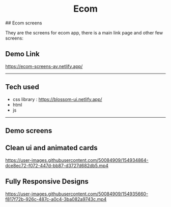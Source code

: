 <h1 align="center">
  Ecom
  <br />
</h1>
## Ecom screens

They are the screens for ecom app, there is a main link page and other few screens:


## Demo Link

https://ecom-screens-av.netlify.app/

<hr/>

## Tech used

- css library : https://blossom-ui.netlify.app/
- html
- js

<hr/>

## Demo screens

## Clean ui and animated cards 

https://user-images.githubusercontent.com/50084909/154934864-dce8ec72-f072-447d-bb87-d3727d682db5.mp4


## Fully Responsive Designs

https://user-images.githubusercontent.com/50084909/154935660-f817f72b-926c-487c-a0c4-3ba082a9743c.mp4


